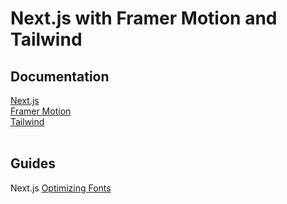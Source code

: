 # Next.js with Framer Motion and Tailwind

## Documentation

[Next.js](https://nextjs.org/)<br>
[Framer Motion](https://www.framer.com/motion/)<br>
[Tailwind](https://tailwindcss.com/)<br>
<br>

## Guides

Next.js [Optimizing Fonts](https://nextjs.org/docs/basic-features/font-optimization)<br>
<br>
